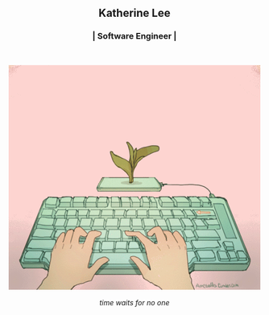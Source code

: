 <div align="center">

<h2>Katherine Lee</h2>

<h3>| Software Engineer |</h3></br>

![profile](./assets/profile.gif)

<p><em>time waits for no one</em></p>

</div>
